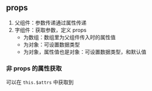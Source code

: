 ## props

1. 父组件：参数传递通过属性传递
2. 字组件：获取参数，定义 props
   - 为数组：数组里为父组件传入时的属性值
   - 为对象：可设置数据类型
   - 为对象，属性值也是对象：可设置数据类型，和默认值

### 非 props 的属性获取

可以在 `this.$attrs` 中获取到
